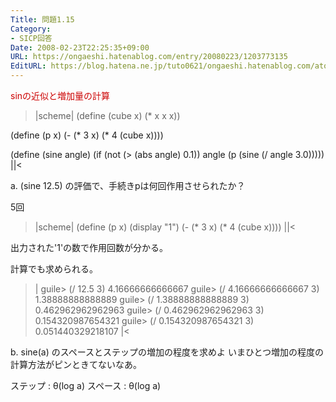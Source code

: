 ```yaml
---
Title: 問題1.15
Category:
- SICP回答
Date: 2008-02-23T22:25:35+09:00
URL: https://ongaeshi.hatenablog.com/entry/20080223/1203773135
EditURL: https://blog.hatena.ne.jp/tuto0621/ongaeshi.hatenablog.com/atom/entry/6435922169449193137
---
```


<span style="color:#CC0000;">sinの近似と増加量の計算</span>

>|scheme|
(define (cube x) (* x x x))

(define (p x)
  (- (* 3 x) (* 4 (cube x))))

(define (sine angle)
  (if (not (> (abs angle) 0.1))
      angle
      (p (sine (/ angle 3.0)))))
||<

a. (sine 12.5) の評価で、手続きpは何回作用させられたか？

5回

>|scheme|
(define (p x)
  (display "1")
  (- (* 3 x) (* 4 (cube x))))
||<

出力された'1'の数で作用回数が分かる。

計算でも求められる。

>|
guile> (/ 12.5 3)
4.16666666666667
guile> (/ 4.16666666666667 3)
1.38888888888889
guile> (/ 1.38888888888889 3)
0.462962962962963
guile> (/ 0.462962962962963 3)
0.154320987654321
guile> (/ 0.154320987654321 3)
0.051440329218107
|<

b. sine(a) のスペースとステップの増加の程度を求めよ
いまひとつ増加の程度の計算方法がピンときてないなあ。

ステップ : θ(log a)
スペース : θ(log a)
